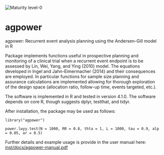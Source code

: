 ![Maturity level-0](https://img.shields.io/badge/Maturity%20Level-ML--0-red)
# agpower
agpower: Recurrent event analysis planning using the Andersen-Gill model in R

Package implements functions useful in prospective planning and monitoring of a clinical trial when a recurrent event endpoint is to be assessed by Lin, Wei, Yang, and Ying (2010) model. The equations developed in Ingel and Jahn-Eimermacher (2014) and their consequences are employed.
In particular functions for sample size planning and assurance calculations are implemented allowing for thorough exploration of the design space (allocation ratio, follow-up time, events targeted, etc.).

The software is implemented in R and tested in version 4.1.0. The software depends on core R, though suggests dplyr, testthat, and tidyr.

After installation, the package may be used as follows:
```{r,  eval = FALSE}
library("agpower")

power.lwyy.test(N = 1000, RR = 0.8, thta = 1, L = 1000, tau = 0.9, alp = 0.05, ar = 0.5)
```

Further details and example usage is provide in the user manual here: [inst/docs/agpower-manual.pdf](inst/docs/agpower-manual.pdf)
